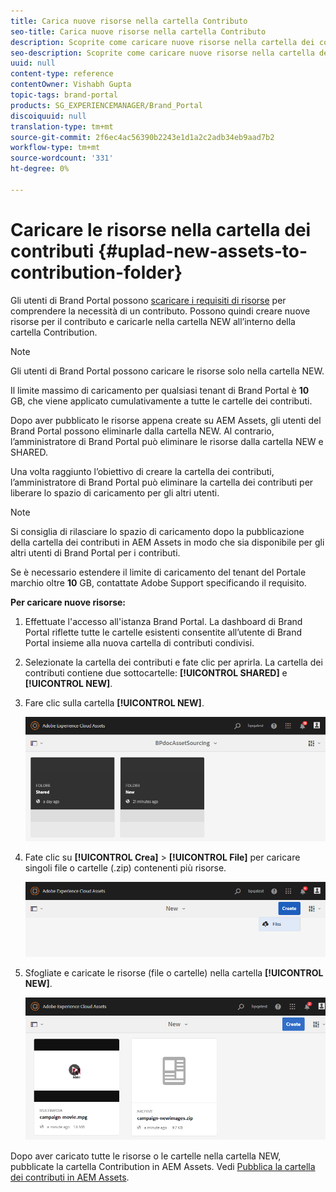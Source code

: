 ```yaml
---
title: Carica nuove risorse nella cartella Contributo
seo-title: Carica nuove risorse nella cartella Contributo
description: Scoprite come caricare nuove risorse nella cartella dei contributi in Brand Portal.
seo-description: Scoprite come caricare nuove risorse nella cartella dei contributi in Brand Portal.
uuid: null
content-type: reference
contentOwner: Vishabh Gupta
topic-tags: brand-portal
products: SG_EXPERIENCEMANAGER/Brand_Portal
discoiquuid: null
translation-type: tm+mt
source-git-commit: 2f6ec4ac56390b2243e1d1a2c2adb34eb9aad7b2
workflow-type: tm+mt
source-wordcount: '331'
ht-degree: 0%

---
```



# Caricare le risorse nella cartella dei contributi {#uplad-new-assets-to-contribution-folder}

Gli utenti di Brand Portal possono [scaricare i requisiti di risorse](brand-portal-download-asset-requirements.md) per comprendere la necessità di un contributo.
Possono quindi creare nuove risorse per il contributo e caricarle nella cartella NEW all’interno della cartella Contribution.

>[!NOTE]
>
>Gli utenti di Brand Portal possono caricare le risorse solo nella cartella NEW.
>
>Il limite massimo di caricamento per qualsiasi tenant di Brand Portal è **10** GB, che viene applicato cumulativamente a tutte le cartelle dei contributi.


Dopo aver pubblicato le risorse appena create su  AEM Assets, gli utenti del Brand Portal possono eliminarle dalla cartella NEW. Al contrario, l’amministratore di Brand Portal può eliminare le risorse dalla cartella NEW e SHARED.

Una volta raggiunto l’obiettivo di creare la cartella dei contributi, l’amministratore di Brand Portal può eliminare la cartella dei contributi per liberare lo spazio di caricamento per gli altri utenti.

>[!NOTE]
>
>Si consiglia di rilasciare lo spazio di caricamento dopo la pubblicazione della cartella dei contributi in  AEM Assets in modo che sia disponibile per gli altri utenti di Brand Portal per i contributi.
>
>Se è necessario estendere il limite di caricamento del tenant del Portale marchio oltre **10** GB, contattate  Adobe Support specificando il requisito.


**Per caricare nuove risorse:**

1. Effettuate l&#39;accesso all&#39;istanza Brand Portal.
La dashboard di Brand Portal riflette tutte le cartelle esistenti consentite all’utente di Brand Portal insieme alla nuova cartella di contributi condivisi.

1. Selezionate la cartella dei contributi e fate clic per aprirla. La cartella dei contributi contiene due sottocartelle: **[!UICONTROL SHARED]** e **[!UICONTROL NEW]**.

1. Fare clic sulla cartella **[!UICONTROL NEW]**.

   ![](assets/upload-new-assets1.png)

1. Fate clic su **[!UICONTROL Crea]** > **[!UICONTROL File]** per caricare singoli file o cartelle (.zip) contenenti più risorse.

   ![](assets/upload-new-assets2.png)

1. Sfogliate e caricate le risorse (file o cartelle) nella cartella **[!UICONTROL NEW]**.

   ![](assets/upload-new-assets3.png)

Dopo aver caricato tutte le risorse o le cartelle nella cartella NEW, pubblicate la cartella Contribution in  AEM Assets. Vedi [Pubblica la cartella dei contributi in  AEM Assets](brand-portal-publish-contribution-folder-to-aem-assets.md).
